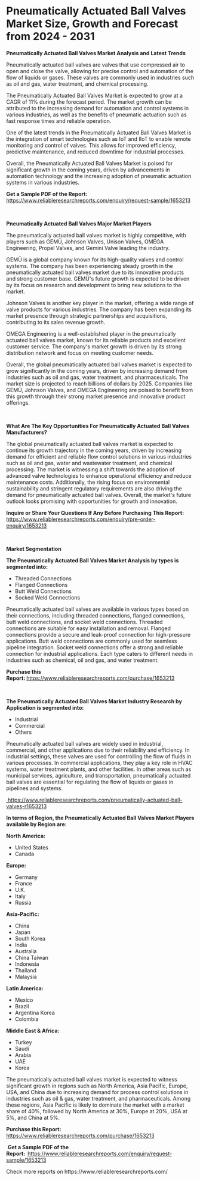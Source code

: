 <p><h1>Pneumatically Actuated Ball Valves Market Size, Growth and Forecast from 2024 - 2031</h1></p><p><strong>Pneumatically Actuated Ball Valves Market Analysis and Latest Trends</strong></p>
<p><p>Pneumatically actuated ball valves are valves that use compressed air to open and close the valve, allowing for precise control and automation of the flow of liquids or gases. These valves are commonly used in industries such as oil and gas, water treatment, and chemical processing.</p><p>The Pneumatically Actuated Ball Valves Market is expected to grow at a CAGR of 11% during the forecast period. The market growth can be attributed to the increasing demand for automation and control systems in various industries, as well as the benefits of pneumatic actuation such as fast response times and reliable operation.</p><p>One of the latest trends in the Pneumatically Actuated Ball Valves Market is the integration of smart technologies such as IoT and IIoT to enable remote monitoring and control of valves. This allows for improved efficiency, predictive maintenance, and reduced downtime for industrial processes.</p><p>Overall, the Pneumatically Actuated Ball Valves Market is poised for significant growth in the coming years, driven by advancements in automation technology and the increasing adoption of pneumatic actuation systems in various industries.</p></p>
<p><strong>Get a Sample PDF of the Report:&nbsp;</strong> <a href="https://www.reliableresearchreports.com/enquiry/request-sample/1653213">https://www.reliableresearchreports.com/enquiry/request-sample/1653213</a></p>
<p>&nbsp;</p>
<p><strong>Pneumatically Actuated Ball Valves Major Market Players</strong></p>
<p><p>The pneumatically actuated ball valves market is highly competitive, with players such as GEMÜ, Johnson Valves, Unison Valves, OMEGA Engineering, Propel Valves, and Gemini Valve leading the industry. </p><p>GEMÜ is a global company known for its high-quality valves and control systems. The company has been experiencing steady growth in the pneumatically actuated ball valves market due to its innovative products and strong customer base. GEMÜ's future growth is expected to be driven by its focus on research and development to bring new solutions to the market.</p><p>Johnson Valves is another key player in the market, offering a wide range of valve products for various industries. The company has been expanding its market presence through strategic partnerships and acquisitions, contributing to its sales revenue growth.</p><p>OMEGA Engineering is a well-established player in the pneumatically actuated ball valves market, known for its reliable products and excellent customer service. The company's market growth is driven by its strong distribution network and focus on meeting customer needs.</p><p>Overall, the global pneumatically actuated ball valves market is expected to grow significantly in the coming years, driven by increasing demand from industries such as oil and gas, water treatment, and pharmaceuticals. The market size is projected to reach billions of dollars by 2025. Companies like GEMÜ, Johnson Valves, and OMEGA Engineering are poised to benefit from this growth through their strong market presence and innovative product offerings.</p></p>
<p>&nbsp;</p>
<p><strong>What Are The Key Opportunities For Pneumatically Actuated Ball Valves Manufacturers?</strong></p>
<p><p>The global pneumatically actuated ball valves market is expected to continue its growth trajectory in the coming years, driven by increasing demand for efficient and reliable flow control solutions in various industries such as oil and gas, water and wastewater treatment, and chemical processing. The market is witnessing a shift towards the adoption of advanced valve technologies to enhance operational efficiency and reduce maintenance costs. Additionally, the rising focus on environmental sustainability and stringent regulatory requirements are also driving the demand for pneumatically actuated ball valves. Overall, the market's future outlook looks promising with opportunities for growth and innovation.</p></p>
<p><strong>Inquire or Share Your Questions If Any Before Purchasing This Report:</strong> <a href="https://www.reliableresearchreports.com/enquiry/pre-order-enquiry/1653213">https://www.reliableresearchreports.com/enquiry/pre-order-enquiry/1653213</a></p>
<p>&nbsp;</p>
<p><strong>Market Segmentation</strong></p>
<p><strong>The Pneumatically Actuated Ball Valves Market Analysis by types is segmented into:</strong></p>
<p><ul><li>Threaded Connections</li><li>Flanged Connections</li><li>Butt Weld Connections</li><li>Socked Weld Connections</li></ul></p>
<p><p>Pneumatically actuated ball valves are available in various types based on their connections, including threaded connections, flanged connections, butt weld connections, and socket weld connections. Threaded connections are suitable for easy installation and removal. Flanged connections provide a secure and leak-proof connection for high-pressure applications. Butt weld connections are commonly used for seamless pipeline integration. Socket weld connections offer a strong and reliable connection for industrial applications. Each type caters to different needs in industries such as chemical, oil and gas, and water treatment.</p></p>
<p><strong>Purchase this Report:&nbsp;</strong><a href="https://www.reliableresearchreports.com/purchase/1653213">https://www.reliableresearchreports.com/purchase/1653213</a></p>
<p>&nbsp;</p>
<p><strong>The Pneumatically Actuated Ball Valves Market Industry Research by Application is segmented into:</strong></p>
<p><ul><li>Industrial</li><li>Commercial</li><li>Others</li></ul></p>
<p><p>Pneumatically actuated ball valves are widely used in industrial, commercial, and other applications due to their reliability and efficiency. In industrial settings, these valves are used for controlling the flow of fluids in various processes. In commercial applications, they play a key role in HVAC systems, water treatment plants, and other facilities. In other areas such as municipal services, agriculture, and transportation, pneumatically actuated ball valves are essential for regulating the flow of liquids or gases in pipelines and systems.</p></p>
<p><a href="https://www.reliableresearchreports.com/pneumatically-actuated-ball-valves-r1653213">&nbsp;https://www.reliableresearchreports.com/pneumatically-actuated-ball-valves-r1653213</a></p>
<p><strong>In terms of Region, the Pneumatically Actuated Ball Valves Market Players available by Region are:</strong></p>
<p>
    <p> <strong> North America: </strong>
        <ul>
            <li>United States</li>
            <li>Canada</li>
        </ul>
        </p> 
    <p> <strong> Europe: </strong>
        <ul>
            <li>Germany</li>
            <li>France</li>
            <li>U.K.</li>
            <li>Italy</li>
            <li>Russia</li>
        </ul>
        </p> 
    <p> <strong> Asia-Pacific: </strong>
        <ul>
            <li>China</li>
            <li>Japan</li>
            <li>South Korea</li>
            <li>India</li>
            <li>Australia</li>
            <li>China Taiwan</li>
            <li>Indonesia</li>
            <li>Thailand</li>
            <li>Malaysia</li>
        </ul>
        </p> 
    <p> <strong> Latin America: </strong>
        <ul>
            <li>Mexico</li>
            <li>Brazil</li>
            <li>Argentina Korea</li>
            <li>Colombia</li>
        </ul>
        </p> 
    <p> <strong> Middle East & Africa: </strong>
        <ul>
            <li>Turkey</li>
            <li>Saudi</li>
            <li>Arabia</li>
            <li>UAE</li>
            <li>Korea</li>
        </ul>
    </p>
    </p>
<p><p>The pneumatically actuated ball valves market is expected to witness significant growth in regions such as North America, Asia Pacific, Europe, USA, and China due to increasing demand for process control solutions in industries such as oil & gas, water treatment, and pharmaceuticals. Among these regions, Asia Pacific is likely to dominate the market with a market share of 40%, followed by North America at 30%, Europe at 20%, USA at 5%, and China at 5%.</p></p>
<p><strong>Purchase this Report: </strong><a href="https://www.reliableresearchreports.com/purchase/1653213">https://www.reliableresearchreports.com/purchase/1653213</a></p>
<p>&nbsp;<strong>Get a Sample PDF of the Report:&nbsp;&nbsp;</strong><a href="https://www.reliableresearchreports.com/enquiry/request-sample/1653213">https://www.reliableresearchreports.com/enquiry/request-sample/1653213</a></p>
<p><strong></strong></p>
<p>Check more reports on https://www.reliableresearchreports.com/</p>